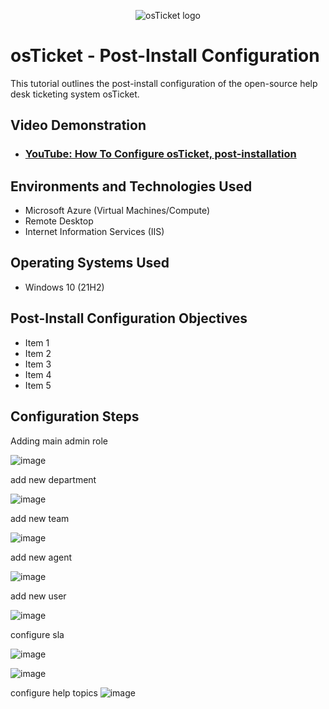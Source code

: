 <p align="center">
<img src="https://i.imgur.com/Clzj7Xs.png" alt="osTicket logo"/>
</p>

<h1>osTicket - Post-Install Configuration</h1>
This tutorial outlines the post-install configuration of the open-source help desk ticketing system osTicket.<br />


<h2>Video Demonstration</h2>

- ### [YouTube: How To Configure osTicket, post-installation](https://www.youtube.com)

<h2>Environments and Technologies Used</h2>

- Microsoft Azure (Virtual Machines/Compute)
- Remote Desktop
- Internet Information Services (IIS)

<h2>Operating Systems Used </h2>

- Windows 10</b> (21H2)

<h2>Post-Install Configuration Objectives</h2>

- Item 1
- Item 2
- Item 3
- Item 4
- Item 5

<h2>Configuration Steps</h2>
Adding main admin role

![image](https://github.com/eddieybarra/osticket-postinstall/assets/18490891/3b0788fb-4880-4355-b8be-ad694c81db7b)

add new department

![image](https://github.com/eddieybarra/osticket-postinstall/assets/18490891/3ce0abf9-1770-4ab9-8a79-4174729601b3)


add new team

![image](https://github.com/eddieybarra/osticket-postinstall/assets/18490891/faf1426b-7b6f-49cb-8cf0-2890be9b6673)


add new agent

![image](https://github.com/eddieybarra/osticket-postinstall/assets/18490891/a898305c-cf8c-4a92-aa49-b61e19dcc831)

add new user

![image](https://github.com/eddieybarra/osticket-postinstall/assets/18490891/6765283a-9d54-45e0-8f12-338c03c4998e)

configure sla

![image](https://github.com/eddieybarra/osticket-postinstall/assets/18490891/7494fcfa-ce95-4b37-8637-5df3e5e9752d)

![image](https://github.com/eddieybarra/osticket-postinstall/assets/18490891/dfaed891-d678-4163-ac4c-7ca395d0df99)


configure help topics
![image](https://github.com/eddieybarra/osticket-postinstall/assets/18490891/74aadc46-0e36-4592-a70e-a03aa6b2837f)
